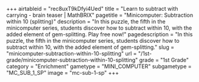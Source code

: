 +++
airtableid = "rec8uxT9kDfyi4Ued"
title = "Learn to subtract with carrying - brain teaser | MathBRIX"
pagetitle = "Minicomputer: Subtraction within 10 (splitting)"
description = "In this puzzle, the fifth in the minicomputer series, students discover how to subtract within 10, with the added element of gem-splitting. Play free now!"
pagedescription = "In this puzzle, the fifth in the minicomputer series, students discover how to subtract within 10, with the added element of gem-splitting."
slug = "minicomputer-subtraction-within-10-splitting"
url = "/1st-grade/minicomputer-subtraction-within-10-splitting"
grade = "1st Grade"
category = "Enrichment"
gametype = "MINI_COMPUTER"
subgametype = "MC_SUB_1_SP"
image = "mc-sub-1-sp"
+++